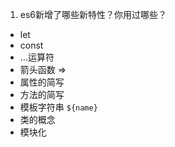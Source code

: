 
1. es6新增了哪些新特性？你用过哪些？

* let  
* const
* …运算符
* 箭头函数 =>
* 属性的简写
* 方法的简写
* 模板字符串  `${name}`
* 类的概念
* 模块化
